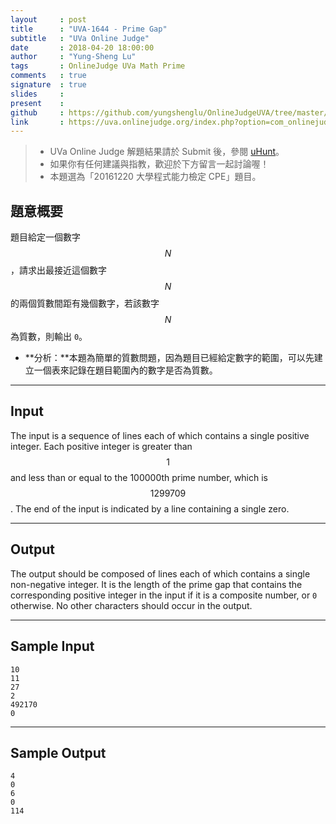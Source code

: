 ```yaml
---
layout     : post
title      : "UVA-1644 - Prime Gap"
subtitle   : "UVa Online Judge"
date       : 2018-04-20 18:00:00
author     : "Yung-Sheng Lu"
tags       : OnlineJudge UVa Math Prime
comments   : true
signature  : true
slides     : 
present    :
github     : https://github.com/yungshenglu/OnlineJudgeUVA/tree/master/UVA-1644
link       : https://uva.onlinejudge.org/index.php?option=com_onlinejudge&Itemid=8&page=show_problem&problem=4519
---
```


> * UVa Online Judge 解題結果請於 Submit 後，參閱 [uHunt](https://uhunt.onlinejudge.org/)。
> * 如果你有任何建議與指教，歡迎於下方留言一起討論喔！
> * 本題選為「20161220 大學程式能力檢定 CPE」題目。

## 題意概要

題目給定一個數字 $$N$$，請求出最接近這個數字 $$N$$ 的兩個質數間距有幾個數字，若該數字 $$N$$ 為質數，則輸出 `0`。
* **分析：**本題為簡單的質數問題，因為題目已經給定數字的範圍，可以先建立一個表來記錄在題目範圍內的數字是否為質數。

---
## Input

The input is a sequence of lines each of which contains a single positive integer. Each positive integer is greater than $$1$$ and less than or equal to the 100000th prime number, which is $$1299709$$. The end of the input is indicated by a line containing a single zero.

---
## Output

The output should be composed of lines each of which contains a single non-negative integer. It is the length of the prime gap that contains the corresponding positive integer in the input if it is a composite number, or `0` otherwise. No other characters should occur in the output.

---
## Sample Input

```
10
11
27
2
492170
0
```

---
## Sample Output

```
4
0
6
0
114
```